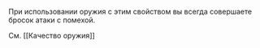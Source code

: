 При использовании оружия с этим свойством вы всегда совершаете бросок атаки с помехой.

См. [[Качество оружия]]